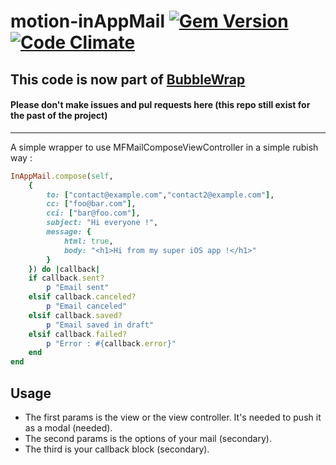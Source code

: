 # motion-inAppMail [![Gem Version](https://badge.fury.io/rb/motion-inappmail.png)](http://badge.fury.io/rb/motion-inappmail) [![Code Climate](https://codeclimate.com/github/Swatto/motion-inappmail.png)](https://codeclimate.com/github/Swatto/motion-inappmail)

## This code is now part of [BubbleWrap](https://github.com/rubymotion/BubbleWrap)
#### Please don't make issues and pul requests here (this repo still exist for the past of the project)

---

A simple wrapper to use MFMailComposeViewController in a simple rubish way :

```ruby
InAppMail.compose(self,
    {
        to: ["contact@example.com","contact2@example.com"],
        cc: ["foo@bar.com"],
        cci: ["bar@foo.com"],
        subject: "Hi everyone !",
        message: {
            html: true,
            body: "<h1>Hi from my super iOS app !</h1>"
        }
    }) do |callback|
    if callback.sent?
        p "Email sent"
    elsif callback.canceled?
        p "Email canceled"
    elsif callback.saved?
        p "Email saved in draft"
    elsif callback.failed?
        p "Error : #{callback.error}"
    end
end
```

## Usage

* The first params is the view or the view controller. It's needed to push it as a modal (needed).
* The second params is the options of your mail (secondary).
* The third is your callback block (secondary).
